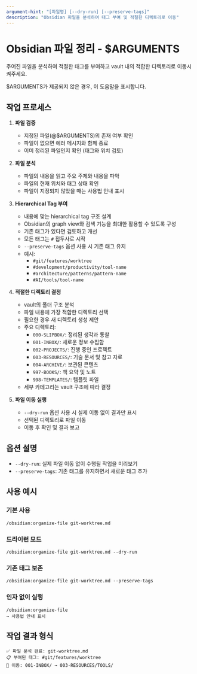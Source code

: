 ```yaml
---
argument-hint: "[파일명] [--dry-run] [--preserve-tags]"
description: "Obsidian 파일을 분석하여 태그 부여 및 적절한 디렉토리로 이동"
---
```


# Obsidian 파일 정리 - $ARGUMENTS

주어진 파일을 분석하여 적절한 태그를 부여하고 vault 내의 적합한 디렉토리로 이동시켜주세요.

$ARGUMENTS가 제공되지 않은 경우, 이 도움말을 표시합니다.

## 작업 프로세스

1. **파일 검증**
   - 지정된 파일(@$ARGUMENTS)의 존재 여부 확인
   - 파일이 없으면 에러 메시지와 함께 종료
   - 이미 정리된 파일인지 확인 (태그와 위치 검토)

2. **파일 분석**
   - 파일의 내용을 읽고 주요 주제와 내용을 파악
   - 파일의 현재 위치와 태그 상태 확인
   - 파일이 지정되지 않았을 때는 사용법 안내 표시

3. **Hierarchical Tag 부여**
   - 내용에 맞는 hierarchical tag 구조 설계
   - Obsidian의 graph view와 검색 기능을 최대한 활용할 수 있도록 구성
   - 기존 태그가 있다면 검토하고 개선
   - 모든 태그는 `#` 접두사로 시작
   - `--preserve-tags` 옵션 사용 시 기존 태그 유지
   - 예시:
     - `#git/features/worktree`
     - `#development/productivity/tool-name`
     - `#architecture/patterns/pattern-name`
     - `#AI/tools/tool-name`

4. **적절한 디렉토리 결정**
   - vault의 폴더 구조 분석
   - 파일 내용에 가장 적합한 디렉토리 선택
   - 필요한 경우 새 디렉토리 생성 제안
   - 주요 디렉토리:
     - `000-SLIPBOX/`: 정리된 생각과 통찰
     - `001-INBOX/`: 새로운 정보 수집함
     - `002-PROJECTS/`: 진행 중인 프로젝트
     - `003-RESOURCES/`: 기술 문서 및 참고 자료
     - `004-ARCHIVE/`: 보관된 콘텐츠
     - `997-BOOKS/`: 책 요약 및 노트
     - `998-TEMPLATES/`: 템플릿 파일
   - 세부 카테고리는 vault 구조에 따라 결정

5. **파일 이동 실행**
   - `--dry-run` 옵션 사용 시 실제 이동 없이 결과만 표시
   - 선택된 디렉토리로 파일 이동
   - 이동 후 확인 및 결과 보고

## 옵션 설명

- `--dry-run`: 실제 파일 이동 없이 수행될 작업을 미리보기
- `--preserve-tags`: 기존 태그를 유지하면서 새로운 태그 추가

## 사용 예시

### 기본 사용
```
/obsidian:organize-file git-worktree.md
```

### 드라이런 모드
```
/obsidian:organize-file git-worktree.md --dry-run
```

### 기존 태그 보존
```
/obsidian:organize-file git-worktree.md --preserve-tags
```

### 인자 없이 실행
```
/obsidian:organize-file
→ 사용법 안내 표시
```

## 작업 결과 형식

```
✅ 파일 분석 완료: git-worktree.md
📋 부여된 태그: #git/features/worktree
📁 이동: 001-INBOX/ → 003-RESOURCES/TOOLS/
```